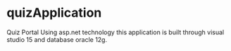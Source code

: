 # quizApplication
Quiz Portal Using asp.net technology
this application is built through visual studio 15 and database oracle 12g.
